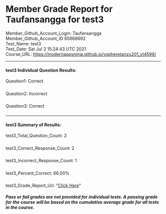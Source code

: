 # Member Grade Report for Taufansangga for test3  
   
Member_Github_Account_Login: Taufansangga  
Member_Github_Account_ID 65668692  
Test_Name: test3  
Test_Date: Sat Jul  3 15:24:43 UTC 2021  
Course_URL: https://modernappsninja.github.io/vspheretanzu201_vt4599/  
   
---  
#### test3 Individual Question Results:  
Question1: Correct  
#####  
Question2: Incorrect  
#####  
Question3: Correct  
#####  
---  
#### test3 Summary of Results:  
test3_Total_Question_Count: 2  
#####  
test3_Correct_Response_Count: 2  
#####  
test3_Incorrect_Response_Count: 1  
#####  
test3_Percent_Correct: 66.00%  
#####  
test3_Grade_Report_Url: "[Click Here](https://github.com/modernappsninjas/Taufansangga/blob/main/static/userdata/courses/vspheretanzu201_vt4599/grade_report.pr320.test3.md)"
##### Pass or fail grades are not provided for individual tests. A passing grade for the course will be based on the cumulative average grade for all tests in the course.  
